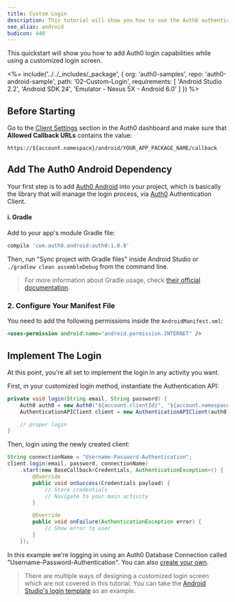 ```yaml
---
title: Custom Login
description: This tutorial will show you how to use the Auth0 authentication API in your Android project to create a custom login screen.
seo_alias: android
budicon: 448
---
```


This quickstart will show you how to add Auth0 login capabilities while using a customized login screen.

<%= include('../../_includes/_package', {
  org: 'auth0-samples',
  repo: 'auth0-android-sample',
  path: '02-Custom-Login',
  requirements: [
    'Android Studio 2.2',
    'Android SDK 24',
    'Emulator - Nexus 5X - Android 6.0'
  ]
}) %>

## Before Starting

Go to the [Client Settings](${manage_url}/#/applications/${account.clientId}/settings) section in the Auth0 dashboard and make sure that **Allowed Callback URLs** contains the value:

```
https://${account.namespace}/android/YOUR_APP_PACKAGE_NAME/callback
```

## Add The Auth0 Android Dependency

Your first step is to add [Auth0 Android](https://github.com/auth0/Auth0.Android) into your project, which is basically the library that will manage the login process, via [Auth0](https://auth0.com/) Authentication Client.

#### i. Gradle

Add to your app's module Gradle file:

```gradle
compile 'com.auth0.android:auth0:1.0.0'
```

Then, run "Sync project with Gradle files" inside Android Studio or `./gradlew clean assembleDebug` from the command line.

> For more information about Gradle usage, check [their official documentation](http://tools.android.com/tech-docs/new-build-system/user-guide).

### 2. Configure Your Manifest File

You need to add the following permissions inside the `AndroidManifest.xml`:

```xml
<uses-permission android:name="android.permission.INTERNET" />
```

## Implement The Login

At this point, you're all set to implement the login in any activity you want.

First, in your customized login method, instantiate the Authentication API:

```java
private void login(String email, String password) {
    Auth0 auth0 = new Auth0("${account.clientId}", "${account.namespace}");
    AuthenticationAPIClient client = new AuthenticationAPIClient(auth0);

    // proper login
}
```

Then, login using the newly created client:

```java
String connectionName = "Username-Password-Authentication";
client.login(email, password, connectionName)
    .start(new BaseCallback<Credentials, AuthenticationException>() {
        @Override
        public void onSuccess(Credentials payload) {
            // Store credentials
            // Navigate to your main activity
        }

        @Override
        public void onFailure(AuthenticationException error) {
            // Show error to user
        }
    });
```

In this example we're logging in using an Auth0 Database Connection called "Username-Password-Authentication". You can also [create your own](https://manage.auth0.com/#/connections/database/new).

> There are multiple ways of designing a customized login screen which are not covered in this tutorial. You can take the [Android Studio's login template](https://developer.android.com/studio/projects/templates.html) as an example.
